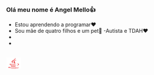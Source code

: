 ### Olá meu nome é Angel Mello👍
- Estou aprendendo a programar❤️
- Sou mãe de quatro filhos e um pet🐶
 -Autista e TDAH❤️
- <div align="center">
 - <a href="https://github.com/AngelMello">
</div>
<div style="display: inline_block"><br>
  <img align="center" alt="Angel-JV" height="30" width="40" src="https://raw.githubusercontent.com/devicons/devicon/master/icons/java/java-plain.svg">
  
